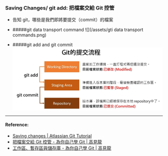 ### Saving Changes/ git add: 把檔案交給 Git 控管
* 告知 git，哪些是我們即將要提交（commit）的檔案

* #####git data transport command
![](/assets/gti data transport commands.png)

* #####git add and git commit
![](/assets/git4.jpg)



----
#### Reference:
- [Saving changes | Atlassian Git Tutorial](https://www.atlassian.com/git/tutorials/saving-changes)
- [把檔案交給 Git 控管 - 為你自己學 Git | 高見龍](https://gitbook.tw/chapters/using-git/add-to-git.html)
- [工作區、暫存區與儲存庫 - 為你自己學 Git | 高見龍](https://gitbook.tw/chapters/using-git/working-staging-and-repository.html)